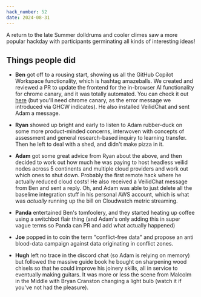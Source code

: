 ```yaml
---
hack_number: 52
date: 2024-08-31
---
```


A return to the late Summer dolldrums and cooler climes saw a more popular hackday with participants germinating all kinds of interesting ideas!

## Things people did

- **Ben** got off to a rousing start, showing us all the GitHub Copilot Workspace functionality, which is hashtag amazeballs. We created and reviewed a PR to update the frontend for the in-browser AI functionality for chrome canary, and it was totally automated. You can check it out [here](https://remotehack.space/ai/) (but you'll need chrome canary, as the error message we introduced via GHCW indicates). He also installed VeilidChat and sent Adam a message.

- **Ryan** showed up bright and early to listen to Adam rubber-duck on some more product-minded concerns, interwoven with concepts of assessment and general research-based inquiry to learning transfer. Then he left to deal with a shed, and didn't make pizza in it.

- **Adam** got some great advice from Ryan about the above, and then decided to work out how much he was paying to host headless veilid nodes across 5 continents and multiple cloud providers and work out which ones to shut down. Probably the first remote hack where he actually reduced cloud costs! He also received a VeilidChat message from Ben and sent a reply. Oh, and Adam was able to just delete all the baselime integration stuff in his personal AWS account, which is what was _actually_ running up the bill on Cloudwatch metric streaming.

- **Panda** entertained Ben's tomfoolery, and they started heating up coffee using a switchbot flair thing (and Adam's only adding this in super vague terms so Panda can PR and add what actually happened)

- **Joe** popped in to coin the term "conflict-free data" and propose an anti blood-data campaign against data originating in conflict zones.

- **Hugh** left no trace in the discord chat (so Adam is relying on memory) but followed the massive guide book he bought on sharpening wood chisels so that he could improve his joinery skills, all in service to eventually making guitars. It was more or less the scene from Malcolm in the Middle with Bryan Cranston changing a light bulb (watch it if you've not had the pleasure).
